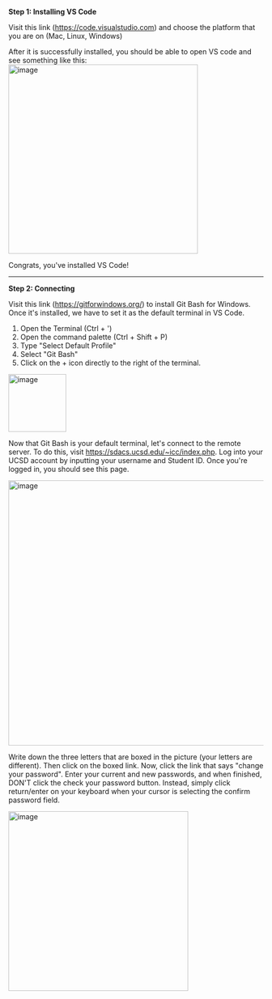 **Step 1: Installing VS Code**

Visit this link (https://code.visualstudio.com) and choose the platform that you are on (Mac, Linux, Windows)

After it is successfully installed, you should be able to open VS code and see something like this:
<img width="374" alt="image" src="https://user-images.githubusercontent.com/114766051/212496170-1018ee1e-7bf8-451f-ae85-a659b039f7cf.png">

Congrats, you've installed VS Code!

---

**Step 2: Connecting**

Visit this link (https://gitforwindows.org/) to install Git Bash for Windows. Once it's installed, we have to set it as the default terminal in VS Code.
1. Open the Terminal (Ctrl + ')
2. Open the command palette (Ctrl + Shift + P)
3. Type "Select Default Profile"
4. Select "Git Bash" 
5. Click on the + icon directly to the right of the terminal.
<img width="114" alt="image" src="https://user-images.githubusercontent.com/114766051/212497086-c3d206bf-7414-45e8-a486-3dd236b80b9b.png">

Now that Git Bash is your default terminal, let's connect to the remote server. To do this, visit https://sdacs.ucsd.edu/~icc/index.php. Log into your UCSD account by inputting your username and Student ID. Once you're logged in, you should see this page.

<img width="524" alt="image" src="https://user-images.githubusercontent.com/114766051/212503350-80a61de3-c8cf-4fd2-8599-13826c2ff1b4.png">

Write down the three letters that are boxed in the picture (your letters are different). Then click on the boxed link.
Now, click the link that says "change your password". Enter your current and new passwords, and when finished, DON'T click the check your password button. Instead, simply click return/enter on your keyboard when your cursor is selecting the confirm password field.

<img width="355" alt="image" src="https://user-images.githubusercontent.com/114766051/212503494-5b0d5acb-cd22-464b-8e99-80da4f6dd299.png">

